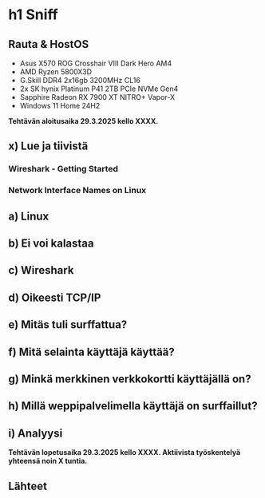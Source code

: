 # h1 Sniff

## Rauta & HostOS

- Asus X570 ROG Crosshair VIII Dark Hero AM4
- AMD Ryzen 5800X3D
- G.Skill DDR4 2x16gb 3200MHz CL16
- 2x SK hynix Platinum P41 2TB PCIe NVMe Gen4
- Sapphire Radeon RX 7900 XT NITRO+ Vapor-X
- Windows 11 Home 24H2

**Tehtävän aloitusaika 29.3.2025 kello XXXX.**

## x) Lue ja tiivistä

### Wireshark - Getting Started

### Network Interface Names on Linux

## a) Linux

## b) Ei voi kalastaa

## c) Wireshark

## d) Oikeesti TCP/IP

## e) Mitäs tuli surffattua?

## f) Mitä selainta käyttäjä käyttää?

## g) Minkä merkkinen verkkokortti käyttäjällä on?

## h) Millä weppipalvelimella käyttäjä on surffaillut?

## i) Analyysi

**Tehtävän lopetusaika 29.3.2025 kello XXXX. Aktiivista työskentelyä yhteensä noin X tuntia.**

## Lähteet

